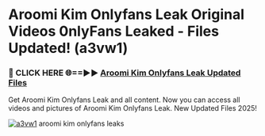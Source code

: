 # Aroomi Kim Onlyfans Leak Original Videos 0nlyFans Leaked - Files Updated! (a3vw1)

<h3>🔴 CLICK HERE 🌐==►► <a href="https://tinyurl.com/ms9xzufz" rel="nofollow">Aroomi Kim Onlyfans Leak Updated Files</a></h3>

Get Aroomi Kim Onlyfans Leak and all content. Now you can access all videos and pictures of Aroomi Kim Onlyfans Leak. New Updated Files 2025!

[![a3vw1](https://i.imgur.com/ppqm5kG.gif)](https://tinyurl.com/ms9xzufz)
aroomi kim onlyfans leaks